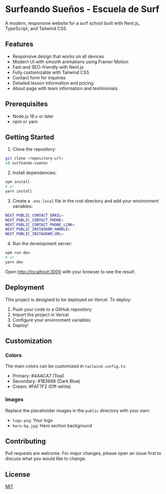 # Surfeando Sueños - Escuela de Surf

A modern, responsive website for a surf school built with Next.js, TypeScript, and Tailwind CSS.

## Features

- Responsive design that works on all devices
- Modern UI with smooth animations using Framer Motion
- Fast and SEO-friendly with Next.js
- Fully customizable with Tailwind CSS
- Contact form for inquiries
- Detailed lesson information and pricing
- About page with team information and testimonials

## Prerequisites

- Node.js 18.x or later
- npm or yarn

## Getting Started

1. Clone the repository:
```bash
git clone <repository-url>
cd surfeando-suenos
```

2. Install dependencies:
```bash
npm install
# or
yarn install
```

3. Create a `.env.local` file in the root directory and add your environment variables:
```bash
NEXT_PUBLIC_CONTACT_EMAIL=
NEXT_PUBLIC_CONTACT_PHONE=
NEXT_PUBLIC_CONTACT_PHONE_LINK=
NEXT_PUBLIC_INSTAGRAM_HANDLE=
NEXT_PUBLIC_INSTAGRAM_URL=
```

4. Run the development server:
```bash
npm run dev
# or
yarn dev
```

Open [http://localhost:3000](http://localhost:3000) with your browser to see the result.


## Deployment

This project is designed to be deployed on Vercel. To deploy:

1. Push your code to a GitHub repository
2. Import the project in Vercel
3. Configure your environment variables
4. Deploy!

## Customization

### Colors
The main colors can be customized in `tailwind.config.ts`:
- Primary: #4AACA7 (Teal)
- Secondary: #1B3668 (Dark Blue)
- Cream: #FAF7F2 (Off-white)

### Images
Replace the placeholder images in the `public` directory with your own:
- `logo.png`: Your logo
- `hero-bg.jpg`: Hero section background

## Contributing

Pull requests are welcome. For major changes, please open an issue first to discuss what you would like to change.

## License

[MIT](https://choosealicense.com/licenses/mit/)
